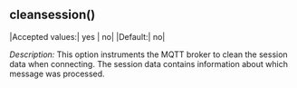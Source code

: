 ## cleansession()

|Accepted values:|  yes \| no|
  |Default:|   no|

*Description:* This option instruments the MQTT broker to clean the
session data when connecting. The session data contains information
about which message was processed.

